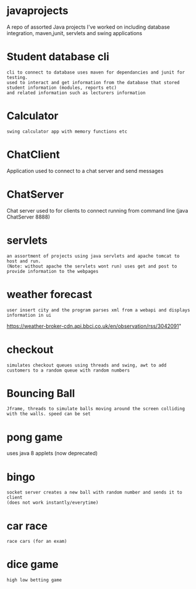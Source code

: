 # javaprojects
A repo of assorted Java projects I've worked on including database integration, maven,junit, servlets and swing applications

# Student database cli
	cli to connect to database uses maven for dependancies and junit for testing.
	used to interact and get information from the database that stored student information (modules, reports etc) 
	and related information such as lecturers information
 
 # Calculator
	swing calculator app with memory functions etc
  
 # ChatClient 
 Application used to connect to a chat server and send messages
 
 # ChatServer 
 Chat server used to for clients to connect
 running from command line (java ChatServer 8888)
 
 # servlets
	an assortment of projects using java servlets and apache tomcat to host and run. 
	(Note: without apache the servlets wont run) uses get and post to provide information to the webpages

# weather forecast
	user insert city and the program parses xml from a webapi and displays information in ui 
https://weather-broker-cdn.api.bbci.co.uk/en/observation/rss/3042091"

# checkout
	simulates checkout queues using threads and swing, awt to add customers to a random queue with random numbers
# Bouncing Ball
	Jframe, threads to simulate balls moving around the screen colliding with the walls. speed can be set
# pong game
uses java 8 applets (now deprecated)
# bingo
	socket server creates a new ball with random number and sends it to client
	(does not work instantly/everytime) 
  
# car race
	race cars (for an exam)
  
# dice game
	high low betting game
